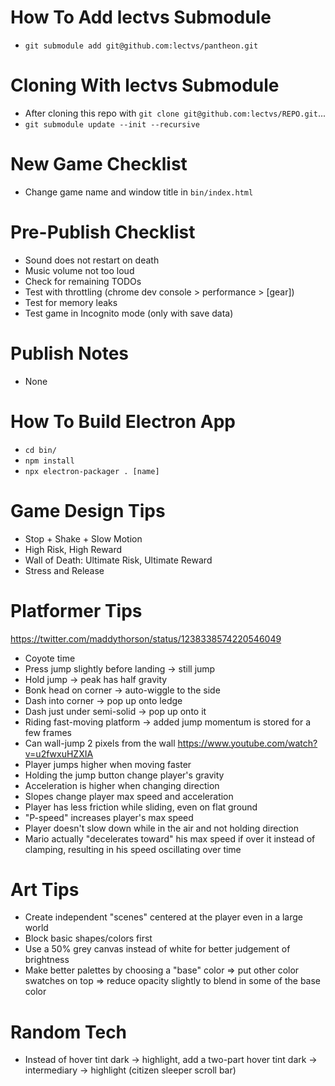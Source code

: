 # How To Add lectvs Submodule
- `git submodule add git@github.com:lectvs/pantheon.git`

# Cloning With lectvs Submodule
- After cloning this repo with `git clone git@github.com:lectvs/REPO.git`...
- `git submodule update --init --recursive`

# New Game Checklist
- Change game name and window title in `bin/index.html`

# Pre-Publish Checklist
- Sound does not restart on death
- Music volume not too loud
- Check for remaining TODOs
- Test with throttling (chrome dev console > performance > [gear])
- Test for memory leaks
- Test game in Incognito mode (only with save data)

# Publish Notes
- None

# How To Build Electron App
- `cd bin/`
- `npm install`
- `npx electron-packager . [name]`

# Game Design Tips
- Stop + Shake + Slow Motion
- High Risk, High Reward
- Wall of Death: Ultimate Risk, Ultimate Reward
- Stress and Release

# Platformer Tips
https://twitter.com/maddythorson/status/1238338574220546049
- Coyote time
- Press jump slightly before landing -> still jump
- Hold jump -> peak has half gravity
- Bonk head on corner -> auto-wiggle to the side
- Dash into corner -> pop up onto ledge
- Dash just under semi-solid -> pop up onto it
- Riding fast-moving platform -> added jump momentum is stored for a few frames
- Can wall-jump 2 pixels from the wall
https://www.youtube.com/watch?v=u2fwxuHZXIA
- Player jumps higher when moving faster
- Holding the jump button change player's gravity
- Acceleration is higher when changing direction
- Slopes change player max speed and acceleration
- Player has less friction while sliding, even on flat ground
- "P-speed" increases player's max speed
- Player doesn't slow down while in the air and not holding direction
- Mario actually "decelerates toward" his max speed if over it instead of clamping, resulting in his speed oscillating over time

# Art Tips
- Create independent "scenes" centered at the player even in a large world
- Block basic shapes/colors first
- Use a 50% grey canvas instead of white for better judgement of brightness
- Make better palettes by choosing a "base" color => put other color swatches on top => reduce opacity slightly to blend in some of the base color

# Random Tech
- Instead of hover tint dark -> highlight, add a two-part hover tint dark -> intermediary -> highlight (citizen sleeper scroll bar)